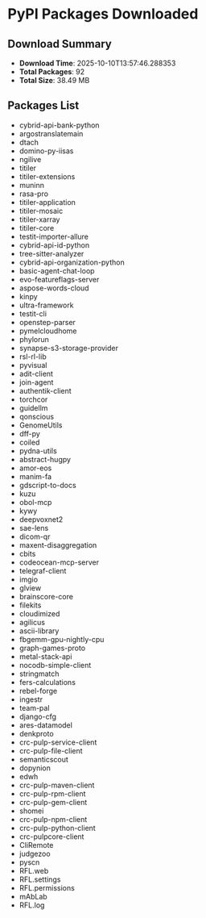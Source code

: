 # PyPI Packages Downloaded

## Download Summary
- **Download Time**: 2025-10-10T13:57:46.288353
- **Total Packages**: 92
- **Total Size**: 38.49 MB

## Packages List
- cybrid-api-bank-python
- argostranslatemain
- dtach
- domino-py-iisas
- ngilive
- titiler
- titiler-extensions
- muninn
- rasa-pro
- titiler-application
- titiler-mosaic
- titiler-xarray
- titiler-core
- testit-importer-allure
- cybrid-api-id-python
- tree-sitter-analyzer
- cybrid-api-organization-python
- basic-agent-chat-loop
- evo-featureflags-server
- aspose-words-cloud
- kinpy
- ultra-framework
- testit-cli
- openstep-parser
- pymelcloudhome
- phylorun
- synapse-s3-storage-provider
- rsl-rl-lib
- pyvisual
- adit-client
- join-agent
- authentik-client
- torchcor
- guidellm
- qonscious
- GenomeUtils
- dff-py
- coiled
- pydna-utils
- abstract-hugpy
- amor-eos
- manim-fa
- gdscript-to-docs
- kuzu
- obol-mcp
- kywy
- deepvoxnet2
- sae-lens
- dicom-qr
- maxent-disaggregation
- cbits
- codeocean-mcp-server
- telegraf-client
- imgio
- glview
- brainscore-core
- filekits
- cloudimized
- agilicus
- ascii-library
- fbgemm-gpu-nightly-cpu
- graph-games-proto
- metal-stack-api
- nocodb-simple-client
- stringmatch
- fers-calculations
- rebel-forge
- ingestr
- team-pal
- django-cfg
- ares-datamodel
- denkproto
- crc-pulp-service-client
- crc-pulp-file-client
- semanticscout
- dopynion
- edwh
- crc-pulp-maven-client
- crc-pulp-rpm-client
- crc-pulp-gem-client
- shomei
- crc-pulp-npm-client
- crc-pulp-python-client
- crc-pulpcore-client
- CliRemote
- judgezoo
- pyscn
- RFL.web
- RFL.settings
- RFL.permissions
- mAbLab
- RFL.log
